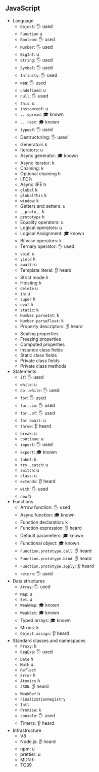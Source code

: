 ## JavaScript

- Language
  - `Object`: 🖐️ used
  - `Function` u
  - `Boolean`: 🖐️ used
  - `Number`: 🖐️ used
  - `BigInt`: u
  - `String`: 🖐️ used
  - `Symbol`: 🖐️ used
  - `Infinity`: 🖐️ used
  - `NaN`: 🖐️ used
  - `undefined`: u
  - `null`: 🖐️ used
  - `this`: u
  - `instanceof`: u
  - `...spread`: 🎓 known
  - `...rest`: 🎓 known
  - `typeof`: 🖐️ used
  - Destructuring: 🖐️ used
  - Generators k
  - Iterators: u
  - Async generator: 🎓 known
  - Async iterator: k
  - Chaining: k
  - Optional chaining h
  - IIFE h
  - Async IIFE h
  - `global` k
  - `globalThis` k
  - `window`: k
  - Getters and setters: u
  - `__proto__` k
  - `prototype` h
  - Equality operators: u
  - Logical operators: u
  - Logical Assignment: 🎓 known
  - Bitwise operators: k
  - Ternary operator: 🖐️ used
  - `void`: u
  - `yield` h
  - `await`: u
  - Template literal: 👂 heard
  - Strict mode h
  - Hoisting h
  - `delete` u
  - `in`: u
  - `super` h
  - `eval` h
  - `static`: k
  - `Number.parseInt`: k
  - `Number.parseFloat`: k
  - Property descriptors: 👂 heard
  - Sealing properties
  - Freezing properties
  - Computed properties
  - Instance class fields
  - Static class fields
  - Private class fields
  - Private class methods
- Statements
  - `if`: 🖐️ used
  - `while`: u
  - `do..while`: 🖐️ used
  - `for`: 🖐️ used
  - `for..in`: 🖐️ used
  - `for..of`: 🖐️ used
  - `for await`: u
  - `throw`: 👂 heard
  - `break`: u
  - `continue`: u
  - `import`: 🖐️ used
  - `export`: 🎓 known
  - `label`: k
  - `try..catch`: u
  - `switch`: u
  - `class`: u
  - `extends`: 👂 heard
  - `with`: 🖐️ used
  - `new` h
- Functions
  - Arrow function: 🖐️ used
  - Async function: 🎓 known
  - Function declaration: k
  - Function expression: 👂 heard
  - Default parameters: 🎓 known
  - Functional object: 🎓 known
  - `Function.prototype.call`: 👂 heard
  - `Function.prototype.bind`: 👂 heard
  - `Function.prototype.apply`: 👂 heard
  - `return`: 🖐️ used
- Data structures
  - `Array`: 🖐️ used
  - `Map`: u
  - `Set`: u
  - `WeakMap`: 🎓 known
  - `WeakSet`: 🎓 known
  - Typed arrays: 🎓 known
  - Mixins: k
  - `Object.assign`: 👂 heard
- Standard classes and namespaces
  - `Proxy`: k
  - `RegExp`: 🖐️ used
  - `Date` h
  - `Math` u
  - `Reflect`
  - `Error` h
  - `Atomics` h
  - `JSON`: 👂 heard
  - `WeakRef` h
  - `FinalizationRegistry`
  - `Intl`
  - `Promise`: k
  - `console`: 🖐️ used
  - Timers: 👂 heard
- Infrastructure
  - V8
  - Node.js: 👂 heard
  - npm: u
  - prettier: u
  - MDN h
  - TC39
